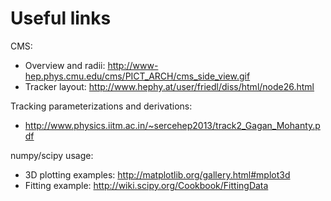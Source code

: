 Useful links
============

CMS:

* Overview and radii: http://www-hep.phys.cmu.edu/cms/PICT_ARCH/cms_side_view.gif
* Tracker layout: http://www.hephy.at/user/friedl/diss/html/node26.html

Tracking parameterizations and derivations:

* http://www.physics.iitm.ac.in/~sercehep2013/track2_Gagan_Mohanty.pdf

numpy/scipy usage:

* 3D plotting examples: http://matplotlib.org/gallery.html#mplot3d
* Fitting example: http://wiki.scipy.org/Cookbook/FittingData